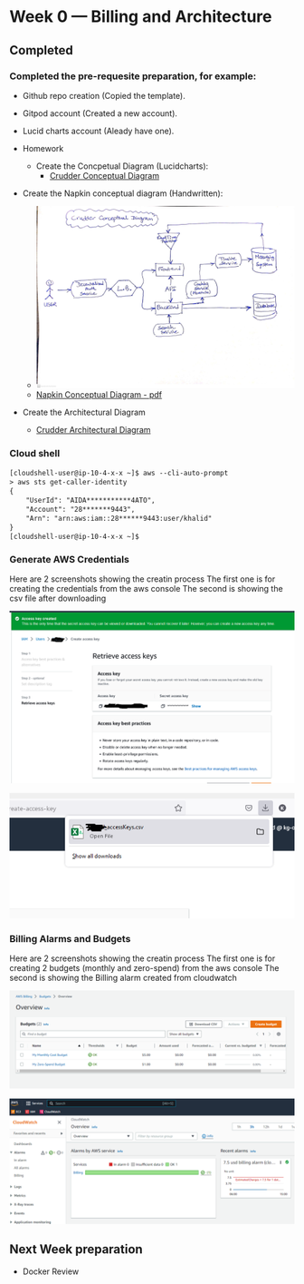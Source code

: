 # Week 0 — Billing and Architecture

## Completed

### Completed the pre-requesite preparation, for example:
- Github repo creation (Copied the template).
- Gitpod account (Created a new account).
- Lucid charts account (Aleady have one).

- Homework
  - Create the Concpetual Diagram (Lucidcharts): 
      - [Crudder Conceptual Diagram](https://lucid.app/lucidchart/f203786a-fc53-4152-8fdb-e3f077c42d55/edit?viewport_loc=-483%2C-88%2C2888%2C1399%2C0_0&invitationId=inv_28446d0f-be13-468f-89dc-60d66cbc159c)
 
 - Create the Napkin conceptual diagram (Handwritten):
    - ![Napkin Conceptual Diagram - jpg](crudder-week-0/aws-bootcamp-crudder-week0-conceptual-diagram.jpg)
    - [Napkin Conceptual Diagram - pdf](crudder-week-0/aws-bootcamp-crudder-week0-conceptual-diagram.pdf)

 
 - Create the Architectural Diagram
    - [Crudder Architectural Diagram](https://lucid.app/lucidchart/c60ca83a-459e-4b4a-b841-1af2337bc6f8/edit?view_items=fN-xuBIOeu4n&invitationId=inv_0107733e-0c0e-4dfc-bd55-7b9cf82fef57)


### Cloud shell
~~~
[cloudshell-user@ip-10-4-x-x ~]$ aws --cli-auto-prompt                                                                                                                                                                   
> aws sts get-caller-identity
{
    "UserId": "AIDA***********4ATO",
    "Account": "28*******9443",
    "Arn": "arn:aws:iam::28******9443:user/khalid"
}
[cloudshell-user@ip-10-4-x-x ~]$
~~~


### Generate AWS Credentials

Here are 2 screenshots showing the creatin process
The first one is for creating the credentials from the aws console
The second is showing the csv file after downloading


![Step 1 - create from the console](crudder-week-0/retreive-access-keys.png)

![Step 2 - Download the csv file](crudder-week-0/download-access-keys.png)



### Billing Alarms and Budgets

Here are 2 screenshots showing the creatin process
The first one is for creating 2 budgets (monthly and zero-spend) from the aws console
The second is showing the Billing alarm created from cloudwatch


![Budget Creation](crudder-week-0/Two-budgets-created.png)

    
![Cloud watch billing alarm](crudder-week-0/Billing-alarm-Cloudwatch.png)


## Next Week preparation 
  - Docker Review
